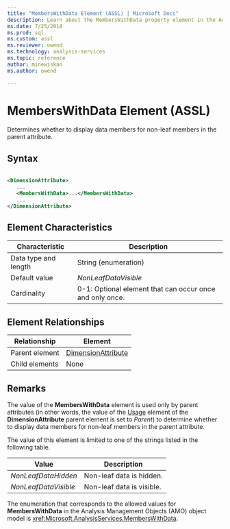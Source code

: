 ```yaml
---
title: "MembersWithData Element (ASSL) | Microsoft Docs"
description: Learn about the MembersWithData property element in the Analysis Services Scripting Language (ASSL) schema.
ms.date: 7/25/2018
ms.prod: sql
ms.custom: assl
ms.reviewer: owend
ms.technology: analysis-services
ms.topic: reference
author: minewiskan
ms.author: owend

---
```

# MembersWithData Element (ASSL)

  Determines whether to display data members for non-leaf members in the parent attribute.  
  
## Syntax  
  
```xml  
  
<DimensionAttribute>  
   ...  
   <MembersWithData>...</MembersWithData>  
   ...  
</DimensionAttribute>  
```  
  
## Element Characteristics  
  
|Characteristic|Description|  
|--------------------|-----------------|  
|Data type and length|String (enumeration)|  
|Default value|*NonLeafDataVisible*|  
|Cardinality|0-1: Optional element that can occur once and only once.|  
  
## Element Relationships  
  
|Relationship|Element|  
|------------------|-------------|  
|Parent element|[DimensionAttribute](../data-type/dimensionattribute-data-type-assl.md)|  
|Child elements|None|  
  
## Remarks  
 The value of the **MembersWithData** element is used only by parent attributes (in other words, the value of the [Usage](usage-element-dimensionattribute-assl.md) element of the **DimensionAttribute** parent element is set to *Parent*) to determine whether to display data members for non-leaf members in the parent attribute. 
  
 The value of this element is limited to one of the strings listed in the following table.  
  
|Value|Description|  
|-----------|-----------------|  
|*NonLeafDataHidden*|Non-leaf data is hidden.|  
|*NonLeafDataVisible*|Non-leaf data is visible.|  
  
 The enumeration that corresponds to the allowed values for **MembersWithData** in the Analysis Management Objects (AMO) object model is <xref:Microsoft.AnalysisServices.MembersWithData>.  
  

